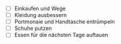  - [ ] Einkaufen und Wege  
 - [ ] Kleidung ausbessern  
 - [ ] Portmonaie und Handtasche entrümpeln  
 - [ ] Schuhe putzen  
 - [ ] Essen für die nächsten Tage auftauen
<!--stackedit_data:
eyJoaXN0b3J5IjpbNzgwNzgyMzQwXX0=
-->